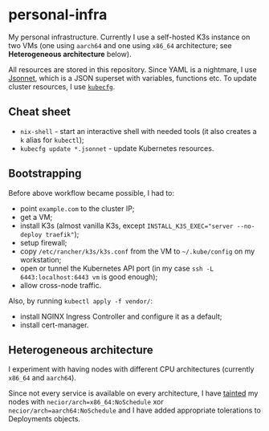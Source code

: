 # personal-infra

My personal infrastructure.
Currently I use a self-hosted K3s instance on two VMs (one using `aarch64` and one using `x86_64` architecture; see **Heterogeneous architecture** below).

All resources are stored in this repository.
Since YAML is a nightmare, I use [Jsonnet](https://jsonnet.org/), which is a JSON superset with variables, functions etc.
To update cluster resources, I use [`kubecfg`](https://github.com/bitnami/kubecfg).

## Cheat sheet

* `nix-shell` - start an interactive shell with needed tools (it also creates a `k` alias for `kubectl`);
* `kubecfg update *.jsonnet` - update Kubernetes resources.

## Bootstrapping

Before above workflow became possible, I had to:

- point `example.com` to the cluster IP;
- get a VM;
- install K3s (almost vanilla K3s, except `INSTALL_K3S_EXEC="server --no-deploy traefik"`);
- setup firewall;
- copy `/etc/rancher/k3s/k3s.conf` from the VM to `~/.kube/config` on my workstation;
- open or tunnel the Kubernetes API port (in my case `ssh -L 6443:localhost:6443 vm` is good enough);
- allow cross-node traffic.

Also, by running `kubectl apply -f vendor/`:

- install NGINX Ingress Controller and configure it as a default;
- install cert-manager.

## Heterogeneous architecture

I experiment with having nodes with different CPU architectures (currently `x86_64` and `aarch64`).

Since not every service is available on every architecture, I have [tainted](https://kubernetes.io/docs/concepts/scheduling-eviction/taint-and-toleration/) my nodes with `necior/arch=x86_64:NoSchedule` xor `necior/arch=aarch64:NoSchedule` and I have added appropriate tolerations to Deployments objects.

